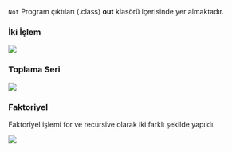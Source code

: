 ```Not``` Program çıktıları (.class) **out** klasörü içerisinde yer almaktadır.

### İki İşlem
![](media/Ikislem.png)

### Toplama Seri
![](media/ToplamaSeri.png)

### Faktoriyel
Faktoriyel işlemi for ve recursive olarak iki farklı şekilde yapıldı.

![](media/Faktoriyel.png)


